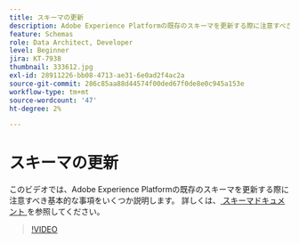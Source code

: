 ```yaml
---
title: スキーマの更新
description: Adobe Experience Platformの既存のスキーマを更新する際に注意すべき基本的な事項。
feature: Schemas
role: Data Architect, Developer
level: Beginner
jira: KT-7938
thumbnail: 333612.jpg
exl-id: 28911226-bb08-4713-ae31-6e0ad2f4ac2a
source-git-commit: 286c85aa88d44574f00ded67f0de8e0c945a153e
workflow-type: tm+mt
source-wordcount: '47'
ht-degree: 2%

---
```


# スキーマの更新

このビデオでは、Adobe Experience Platformの既存のスキーマを更新する際に注意すべき基本的な事項をいくつか説明します。 詳しくは、[ スキーマドキュメント ](https://experienceleague.adobe.com/docs/experience-platform/xdm/home.html?lang=ja) を参照してください。

>[!VIDEO](https://video.tv.adobe.com/v/333612?learn=on&enablevpops)
